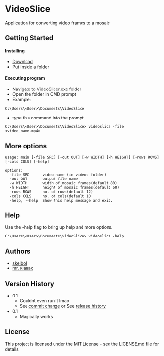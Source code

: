 # VideoSlice

Application for converting video frames to a mosaic

## Getting Started

#### Installing

* [Download](https://github.com/Skeibol/VideoSlice/raw/refs/heads/main/dist/VideoSlicer.exe)
* Put inside a folder

#### Executing program

* Navigate to VideoSlicer.exe folder
* Open the folder in CMD prompt
* Example:
```
C:\Users\<User>\Documents\VideoSlice
```
* type this command into the prompt:
```console
C:\Users\<User>\Documents\VideoSlice> videoslice -file <video_name.mp4>
```

## More options

```console
usage: main [-file SRC] [-out OUT] [-w WIDTH] [-h HEIGHT] [-rows ROWS] [-cols COLS] [-help]

options:
  -file SRC      video name (in videos folder)
  -out OUT       output file name
  -w WIDTH       width of mosaic frames(default 80)
  -h HEIGHT      height of mosaic frames(default 60)
  -rows ROWS     no. of rows(default 12)
  -cols COLS     no. of cols(default 10
  -help, --help  Show this help message and exit.
```

## Help

Use the -help flag to bring up help and more options.
```console
C:\Users\<User>\Documents\VideoSlice> videoslice -help
```

## Authors

* [skeibol](https://github.com/Skeibol/)
* [mr. klanax](https://hr.linkedin.com/in/karlo-klanac-3b14b7186)

## Version History

* 0.1
    * Couldnt even run it lmao
    * See [commit change](https://github.com/Skeibol/VideoSlice/commit/a53b4111529420a312c511aa78ac747233cccd49) or See [release history](https://github.com/Skeibol/VideoSlice/commits/main/)
* 0.1
    * Magically works

## License

This project is licensed under the MIT License - see the LICENSE.md file for details


